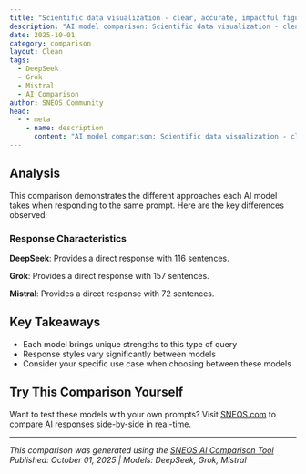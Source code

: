 ```yaml
---
title: "Scientific data visualization - clear, accurate, impactful figures"
description: "AI model comparison: Scientific data visualization - clear, accurate, impactful figures..."
date: 2025-10-01
category: comparison
layout: Clean
tags:
  - DeepSeek
  - Grok
  - Mistral
  - AI Comparison
author: SNEOS Community
head:
  - - meta
    - name: description
      content: "AI model comparison: Scientific data visualization - clear, accurate, impactful figures..."
---
```


<ChatComparison
  title="Scientific data visualization - clear, accurate, impactful figures"
  prompt="Scientific data visualization - clear, accurate, impactful figures"
  :responses='{"DeepSeek": "Of course. This is an excellent and crucial topic. Creating clear, accurate, and impactful figures is not just about making data \u0022look pretty\u0022; it\u0027s a fundamental part of the scientific process, essential for exploring data, communicating findings, and persuading your audience.\n\nHere is a comprehensive guide to achieving this, broken down into core principles and practical steps.\n\n---\n\n### The Three Pillars: Clear, Accurate, Impactful\n\nThink of these as the hierarchy of needs for a great scientific figure.\n\n1. **Clear:** The message is immediately understandable.\n * **The viewer should not have to work to decipher what the figure is showing.** This is achieved through simplicity, strong labeling, and intuitive design.\n\n2. **Accurate:** The figure truthfully represents the data.\n * **The visualization must not distort, mislead, or hide the underlying data.** This is non-negotiable. It\u0027s the foundation of scientific integrity.\n\n3. **Impactful:** The figure is memorable and effectively conveys its significance.\n * **It highlights the key finding and makes the reader care.** This is achieved through smart highlighting, thoughtful color use, and a compelling narrative.\n\n---\n\n### A Step-by-Step Framework for Creating Better Figures\n\n#### Step 1: Define Your Single Key Message\nBefore you open any software, ask yourself: **\u0022What is the one thing I want my reader to learn from this figure?\u0022**\nA figure that tries to show five things often ends up showing zero things clearly. Design the entire figure around this single message.\n\n#### Step 2: Choose the Right Plot for Your Data\nMatching the plot type to your data structure and message is critical.\n\n| **Your Goal / Data Type** | **Recommended Plot Type(s)** | **Example** |\n| :---------------------------------------------------------- | :------------------------------------------------------------------------------------------- | :------------------------------------------ |\n| **Compare Categories** | Bar plot, Dot plot | Gene expression in mutant vs. wild-type. |\n| **Show Distribution** | Box plot, Violin plot, Histogram, Density plot | Distribution of tumor sizes in a cohort. |\n| **Show Relationship (2 continuous variables)** | Scatter plot, Line plot | Correlation between protein concentration and activity. |\n| **Show Trends Over Time** | Line plot (often with error bands) | Plant growth over 12 weeks. |\n| **Show Parts of a Whole** | Bar plot (for few categories), Pie chart **(use sparingly, if at all)** | Percentage of cell types in a sample. |\n| **Show Complex/Multivariate Relationships** | Heatmap, Pair plot (scatterplot matrix), Principal Component Analysis (PCA) plot | Gene expression across multiple conditions. |\n\n\u003E **Avoid Pie Charts:** They are notoriously difficult for the human eye to accurately judge proportions. A simple bar or dot plot is almost always clearer.\n\n#### Step 3: Master the Elements of Visual Clarity\nThis is where you refine the plot to be easily readable.\n\n* **Labels and Text:**\n * **Axis Labels:** Always use descriptive labels with units (e.g., \u0022Serum Concentration (\u00B5g/mL)\u0022, not \u0022Concentration\u0022).\n * **Legends:** Place them inside the plot area if possible. Make sure the legend is unambiguous.\n * **Titles:** A descriptive figure caption is essential, but a brief title within the plot can also help (e.g., \u0022Fig. 1: Model Performance\u0022).\n * **Fonts:** Use a clean, sans-serif font (e.g., Arial, Helvetica). **Maintain consistency** in font type and size across all figures in a paper/presentation.\n\n* **Color:**\n * **Use with Purpose:** Don\u0027t use color for decoration. Use it to highlight, group, or represent a variable.\n * **Accessibility:** ~8% of men are colorblind. Avoid the red-green combination. Use tools like [ColorBrewer](https://colorbrewer2.org/) to choose colorblind-friendly palettes.\n * **Print-Friendly:** Ensure your figures are interpretable in grayscale. Vary line styles (solid, dashed, dotted) and marker shapes in addition to color.\n\n* **Data Ink Ratio (Tufte\u0027s Principle):**\n Maximize the ink used to display data and minimize non-data ink. **Remove chart junk.**\n * Remove heavy gridlines (use subtle, light grey lines or remove entirely).\n * Use a white or transparent background.\n * Avoid unnecessary 3D effects, shadows, and gradients.\n\n* **Scale and Aspect Ratio:**\n * **Axis Scales:** Start your y-axis at zero for bar plots comparing magnitudes. For other plots, choose a scale that best reveals the patterns in the data without being misleading.\n * **Aspect Ratio:** Choose a ratio that makes trends easy to see. A good rule of thumb for time series is to make the line have an average slope of ~45 degrees.\n\n#### Step 4: Ensure Statistical and Ethical Accuracy\nThis is where you build trust.\n\n* **Show Your Data:** Whenever possible, show the individual data points (e.g., as dots over a bar or box plot). This conveys the sample size and distribution.\n* **Show Your Uncertainty:** Always include error bars (with a clear definition in the caption, e.g., \u00B1 s.d. or \u00B1 s.e.m.) or confidence intervals on mean values.\n* **Avoid \u0022Lie Factors\u0022:** Never manipulate axis scales to exaggerate or minimize an effect. The visual effect should be proportional to the numerical effect in the data.\n* **Annotations:** Clearly mark statistical significance (e.g., *, **, ***) with the exact p-values or thresholds defined in the caption.\n\n---\n\n### Before-and-After Example\n\nLet\u0027s apply these principles to a common scenario.\n\n**Before: A Common but Flawed Figure**\n* Default software settings (distracting colors, grey background).\n* No indication of sample size or distribution.\n* Poor labels.\n* Misleading y-axis scale (starting at 15 exaggerates the difference).\n* No statistical test.\n\n![Unclear and Inaccurate Scientific Figure Example](https://i.imgur.com/1Q3y5xL.png)\n\n**After: Clear, Accurate, and Impactful**\n* **Clear:** Simple, high-contrast design. Direct labeling instead of a legend.\n* **Accurate:** Individual data points shown. Y-axis starts at 0. Error bars represent standard deviation.\n* **Impactful:** The key comparison is immediately obvious. Statistical significance is clearly marked.\n\n![Clear and Accurate Scientific Figure Example](https://i.imgur.com/p7bX7zD.png)\n\n---\n\n### Tools of the Trade\n\n* **Python:** \u0060Matplotlib\u0060 (foundational), \u0060Seaborn\u0060 (statistical, high-level), \u0060Plotly\u0060 (interactive).\n* **R:** \u0060ggplot2\u0060 (powerful and elegant grammar of graphics), \u0060lattice\u0060.\n* **Graphing Software:** \u0060GraphPad Prism\u0060 (excellent for biology/life sciences, very easy for common plots and stats).\n* **Illustration Software:** \u0060Adobe Illustrator\u0060, \u0060Inkscape\u0060 (free/open-source). **Use these for final polishing, not for primary data plotting.** Always plot data in a statistical/graphing tool first, then adjust labels and layout in an illustrator.\n\n### Final Checklist Before Submission\n\n* [ ] **Message:** Is the single key message of this figure immediately obvious?\n* [ ] **Plot Type:** Is this the best plot type for my data and message?\n* [ ] **Labels:** Are all axes, legends, and annotations clear and complete (with units)?\n* [ ] **Color:** Is the color scheme accessible (colorblind-friendly) and necessary?\n* [ ] **Data:** Are individual data points and uncertainty (error bars) shown where appropriate?\n* [ ] **Accuracy:** Do the visual proportions accurately represent the numerical data?\n* [ ] **Clutter:** Is all non-data ink (chart junk) removed?\n* [ ] **Caption:** Does the caption stand alone, explaining what is shown and highlighting the key result?\n\nBy following this framework, you will move from creating figures that are merely \u0022good enough\u0022 to creating figures that are a powerful and trustworthy asset to your scientific storytelling.", "Grok": "Creating clear, accurate, and impactful figures for scientific data visualization is a critical skill for communicating research effectively. Whether you\u0027re preparing figures for a publication, presentation, or grant proposal, the goal is to convey complex information in a way that is easy to understand, scientifically precise, and visually engaging. Below are guidelines and best practices for designing such figures, along with tools and examples:\n\n---\n\n### **Key Principles for Scientific Data Visualization**\n1. **Clarity**:\n - Ensure the figure is easy to interpret at a glance. Avoid clutter and unnecessary details.\n - Use clear labels for axes, data points, and legends. Font sizes should be legible (e.g., 8-12 pt for publications).\n - Simplify without distorting the data. Highlight the main message or trend.\n\n2. **Accuracy**:\n - Represent data honestly, avoiding misleading scales or manipulations (e.g., truncated axes without justification).\n - Include error bars, confidence intervals, or other indicators of uncertainty when appropriate.\n - Ensure units and scales are correct and consistent.\n\n3. **Impact**:\n - Use color, contrast, and design to draw attention to key findings.\n - Choose a style that aligns with your audience (e.g., professional for journals, engaging for public outreach).\n - Maintain a balance between aesthetics and function\u2014don\u2019t sacrifice clarity for beauty.\n\n4. **Consistency**:\n - Use consistent formatting (fonts, colors, line styles) across multiple figures in a single work.\n - Follow journal or institutional guidelines for figure preparation (e.g., resolution, file format).\n\n5. **Accessibility**:\n - Use colorblind-friendly palettes (e.g., avoid red-green combinations).\n - Include alternative text or descriptions for figures in digital formats.\n - Ensure high contrast between text and background.\n\n---\n\n### **Steps to Create Effective Scientific Figures**\n1. **Define the Purpose**:\n - What is the key message or hypothesis you want to convey?\n - Who is the audience (e.g., experts, general public)?\n - Example: A line graph showing a trend over time might emphasize correlation, while a bar graph might compare discrete categories.\n\n2. **Choose the Right Type of Visualization**:\n - **Line Graphs**: Show trends or continuous data (e.g., time series).\n - **Bar/Column Graphs**: Compare discrete categories or groups.\n - **Scatter Plots**: Display relationships or correlations between two variables.\n - **Box Plots**: Summarize data distributions and variability.\n - **Heatmaps**: Represent data density or intensity (e.g., gene expression).\n - **Pie Charts**: Use sparingly for simple proportion data (often overused and less effective).\n - **Schematic Diagrams**: Illustrate concepts, workflows, or mechanisms.\n - **3D Visuals**: Use only when necessary (e.g., structural biology); 2D is often clearer.\n\n3. **Organize and Clean Data**:\n - Remove outliers or artifacts only if scientifically justified, and document the process.\n - Normalize or transform data if needed, but explain the methodology.\n - Use software like Excel, Python (Pandas), or R for data preprocessing.\n\n4. **Design the Figure**:\n - **Axes and Labels**: Clearly label axes with units. Use linear or logarithmic scales as appropriate.\n - **Legends**: Place legends in a non-obstructing position, or use direct labeling if possible.\n - **Colors**: Use distinct, meaningful colors. Tools like ColorBrewer can help select palettes.\n - **Annotations**: Add annotations (e.g., arrows, text) to highlight key points, but avoid overuse.\n - **Resolution**: Ensure high resolution (e.g., 300 DPI for publications) to prevent pixelation.\n\n5. **Iterate and Get Feedback**:\n - Test the figure with colleagues or peers to ensure it communicates the intended message.\n - Revise based on feedback to improve clarity or impact.\n\n---\n\n### **Tools for Creating Scientific Figures**\n1. **General Software**:\n - **Adobe Illustrator**: Industry standard for creating and refining vector-based figures for publication.\n - **Inkscape**: Free, open-source alternative to Illustrator for vector graphics.\n - **PowerPoint**: Useful for quick schematics or early drafts (but not ideal for final figures).\n\n2. **Data Visualization Libraries**:\n - **Python**: Libraries like Matplotlib, Seaborn, and Plotly are powerful for creating customizable, publication-quality plots.\n - **R**: Packages like ggplot2 are widely used for statistical graphics with a high degree of customization.\n - **MATLAB**: Useful for engineering and physics visualizations with built-in functions for complex data.\n\n3. **Specialized Tools**:\n - **GraphPad Prism**: Popular in life sciences for creating graphs and statistical analyses.\n - **Origin**: Used for advanced plotting and data analysis in physical sciences.\n - **Tableau**: For interactive visualizations, though less common in academic publishing.\n - **BioRender**: Excellent for creating biological schematics and illustrations (requires subscription for full features).\n\n4. **3D Visualization**:\n - **PyMOL** or **Chimera**: For molecular structures in structural biology.\n - **Blender**: Advanced 3D modeling, sometimes used for custom scientific animations.\n\n---\n\n### **Best Practices for Specific Figure Types**\n1. **Graphs and Charts**:\n - Avoid 3D effects unless they add scientific value (they often distort perception).\n - Use gridlines sparingly to avoid clutter.\n - Example: In a bar graph comparing protein expression across conditions, use error bars to show variability and label each bar directly instead of using a separate legend.\n\n2. **Heatmaps**:\n - Use a clear color gradient (e.g., blue to red) with a visible scale bar.\n - Cluster related data to highlight patterns.\n - Example: A heatmap of gene expression should include dendrograms to show hierarchical clustering.\n\n3. **Schematics and Diagrams**:\n - Use consistent line weights and arrow styles to indicate flow or interaction.\n - Label components directly rather than using a separate key if possible.\n - Example: A schematic of a signaling pathway should use color to distinguish activation vs. inhibition.\n\n4. **Microscopy or Imaging Data**:\n - Include scale bars and calibration information.\n - Avoid over-manipulating images (e.g., adjusting brightness/contrast); document any changes.\n - Example: In fluorescence microscopy, overlay channels clearly and provide a merged image alongside individual channels.\n\n---\n\n### **Common Pitfalls to Avoid**\n- **Overloading Information**: Too many data points, labels, or colors can confuse readers. Simplify where possible.\n- **Misleading Scales**: Avoid truncated axes or non-linear scales without clear justification.\n- **Poor Color Choices**: Avoid colors that blend together or are inaccessible to colorblind individuals.\n- **Low Resolution**: Blurry or pixelated images diminish credibility in publications.\n- **Ignoring Guidelines**: Journals often have specific requirements for figure dimensions, file types (e.g., TIFF, EPS), and labeling.\n\n---\n\n### **Resources and Inspiration**\n- **Books**:\n - \u0022The Visual Display of Quantitative Information\u0022 by Edward Tufte \u2013 A classic on data visualization principles.\n - \u0022 Storytelling with Data\u0022 by Cole Nussbaumer Knaflic \u2013 Focuses on effective communication through visuals.\n- **Websites**:\n - **ColorBrewer (colorbrewer2.org)**: For selecting colorblind-friendly palettes.\n - **Datawrapper (datawrapper.de)**: Easy-to-use tool for creating charts and maps.\n- **Journals**: Review figures in high-impact journals like *Nature*, *Science*, or discipline-specific publications to understand current standards.\n- **Tutorials**: Look for online courses or tutorials on platforms like Coursera, Udemy, or YouTube for software-specific training (e.g., ggplot2, Matplotlib).\n\n---\n\n### **Example Workflow (Using Python and Adobe Illustrator)**\n1. **Data Analysis and Initial Plot (Python)**:\n - Use Pandas to clean and process data.\n - Create a plot with Matplotlib or Seaborn, customizing axes, colors, and labels.\n - Export as a high-resolution PNG or SVG.\n\n \u0060\u0060\u0060python\n import matplotlib.pyplot as plt\n import seaborn as sns\n\n # Example data\n x = [1, 2, 3, 4]\n y = [2, 4, 6, 8]\n errors = [0.5, 0.3, 0.4, 0.2]\n\n # Create plot\n plt.errorbar(x, y, yerr=errors, fmt=\u0027o-\u0027, color=\u0027blue\u0027, capsize=5)\n plt.xlabel(\u0027Time (s)\u0027)\n plt.ylabel(\u0027Response (AU)\u0027)\n plt.title(\u0027Response Over Time\u0027)\n plt.grid(False)\n plt.savefig(\u0027figure.png\u0027, dpi=300, bbox_inches=\u0027tight\u0027)\n \u0060\u0060\u0060\n\n2. **Refinement (Adobe Illustrator)**:\n - Import the plot into Illustrator.\n - Adjust fonts, line weights, and colors to match publication guidelines.\n - Add annotations or combine multiple panels into a single figure.\n - Export as TIFF or EPS for submission.\n\n---\n\n### **Final Tips for Impact**\n- **Tell a Story**: Design your figure to guide the viewer through the data, from the problem to the key finding.\n- **Practice Restraint**: Less is often more\u2014focus on the data rather than decorative elements.\n- **Know Your Audience**: Tailor the complexity and style to the intended readers (e.g., simpler for a broad audience, detailed for experts).\n\nBy combining scientific rigor with thoughtful design, your figures can effectively communicate your research and leave a lasting impression. If you have a specific figure or dataset you\u0027d like help with, feel free to share details, and I can provide tailored guidance!", "Mistral": "Creating clear, accurate, and impactful figures for scientific data visualization is crucial for effectively communicating your findings. Here are some key principles and steps to help you achieve this:\n\n### Principles of Effective Data Visualization\n\n1. **Clarity**:\n - **Simplicity**: Avoid clutter. Use minimal elements to convey your message.\n - **Labels and Legends**: Ensure all axes, legends, and labels are clearly marked and easy to read.\n - **Consistency**: Use consistent colors, symbols, and styles throughout your visualizations.\n\n2. **Accuracy**:\n - **Data Integrity**: Ensure that the data is accurately represented without distortion.\n - **Scales and Units**: Use appropriate scales and units that are relevant to your data.\n - **Error Bars**: Include error bars or confidence intervals where applicable to show variability.\n\n3. **Impact**:\n - **Highlight Key Points**: Use visual cues like color, size, or annotations to highlight important data points.\n - **Storytelling**: Arrange your figures in a logical sequence that tells a story.\n - **Interactivity**: If possible, use interactive elements to allow viewers to explore the data.\n\n### Steps to Create Effective Figures\n\n1. **Choose the Right Chart Type**:\n - **Bar Charts**: For categorical data.\n - **Line Charts**: For time series data.\n - **Scatter Plots**: For showing relationships between two variables.\n - **Heatmaps**: For showing density or intensity.\n - **Histograms**: For showing distributions.\n - **Box Plots**: For showing distributions and outliers.\n\n2. **Design the Figure**:\n - **Layout**: Arrange elements logically. Use grids or panels if necessary.\n - **Color Scheme**: Use a color scheme that is accessible and visually appealing. Avoid using too many colors.\n - **Fonts**: Use clear, readable fonts. Avoid overly decorative fonts.\n\n3. **Annotate and Label**:\n - **Titles and Subtitles**: Provide clear, descriptive titles and subtitles.\n - **Axis Labels**: Clearly label axes with units.\n - **Legends**: Use legends to explain symbols and colors.\n - **Annotations**: Add annotations to highlight key points or trends.\n\n4. **Review and Refine**:\n - **Peer Review**: Get feedback from colleagues or peers.\n - **Iterate**: Make revisions based on feedback and your own review.\n - **Proofread**: Check for any errors in labels, legends, or data representation.\n\n### Tools for Data Visualization\n\n1. **Software**:\n - **Matplotlib/Seaborn**: For Python users, these libraries offer extensive customization.\n - **ggplot2**: For R users, a powerful and flexible plotting system.\n - **Tableau**: For creating interactive and shareable dashboards.\n - **Excel**: For basic charting and data analysis.\n - **Power BI**: For creating interactive reports and dashboards.\n\n2. **Online Tools**:\n - **Plotly**: For creating interactive plots.\n - **Google Data Studio**: For creating interactive dashboards and reports.\n - **D3.js**: For creating custom, interactive visualizations using JavaScript.\n\n### Examples of Effective Figures\n\n1. **Bar Chart**:\n - Use for comparing quantities across different categories.\n - Example: Comparing the average test scores of different classes.\n\n2. **Line Chart**:\n - Use for showing trends over time.\n - Example: Tracking the daily temperature over a month.\n\n3. **Scatter Plot**:\n - Use for showing the relationship between two variables.\n - Example: Plotting the relationship between height and weight of individuals.\n\n4. **Heatmap**:\n - Use for showing density or intensity of data.\n - Example: Visualizing gene expression levels across different conditions.\n\n5. **Box Plot**:\n - Use for showing the distribution of data and identifying outliers.\n - Example: Comparing the distribution of exam scores across different subjects.\n\n### Best Practices\n\n1. **Avoid Chart Junk**:\n - Remove unnecessary elements that do not add value to the visualization.\n\n2. **Use Consistent Styles**:\n - Maintain a consistent style across all figures in a report or presentation.\n\n3. **Provide Context**:\n - Include contextual information to help viewers understand the data.\n\n4. **Make It Accessible**:\n - Ensure that your visualizations are accessible to viewers with visual impairments by using colorblind-friendly palettes and providing text descriptions.\n\nBy following these principles and steps, you can create clear, accurate, and impactful figures that effectively communicate your scientific findings."}' 
  published-date="12:10"
/>

## Analysis

This comparison demonstrates the different approaches each AI model takes when responding to the same prompt. Here are the key differences observed:

### Response Characteristics

**DeepSeek**: Provides a direct response with 116 sentences. 

**Grok**: Provides a direct response with 157 sentences. 

**Mistral**: Provides a direct response with 72 sentences. 

## Key Takeaways

- Each model brings unique strengths to this type of query
- Response styles vary significantly between models
- Consider your specific use case when choosing between these models

## Try This Comparison Yourself

Want to test these models with your own prompts? Visit [SNEOS.com](https://sneos.com) to compare AI responses side-by-side in real-time.

---

*This comparison was generated using the [SNEOS AI Comparison Tool](https://sneos.com)*
*Published: October 01, 2025 | Models: DeepSeek, Grok, Mistral*

